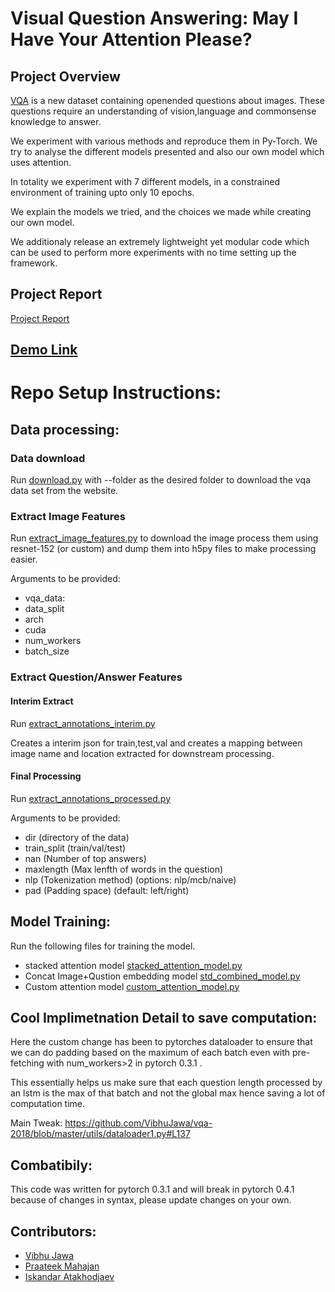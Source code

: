 # Visual Question Answering: May I Have Your Attention Please? 

## Project Overview

[VQA](http://visualqa.org) is a new dataset containing openended questions about images. 
These questions require an understanding of vision,language and commonsense knowledge to answer. 

We experiment with various methods and reproduce them in Py-Torch. We try to analyse the different models presented and also our own model which uses attention. 

In totality we experiment with 7 different models, in a constrained environment of training upto only 10 epochs. 

We explain the models we tried, and the choices we made while creating our own model. 

We additionaly release an extremely lightweight yet modular code which can be used to perform more experiments with no time setting up the framework.

## Project Report
[Project Report](VQA.pdf)

## [Demo Link](http://34.239.173.78:5000/process_vqa?filename=fullsizeoutput_2.jpeg&question=who+is+in+the+photo)


# Repo Setup Instructions:


## Data processing:
### Data download
Run [download.py](data/download.py) with --folder as the desired folder to download the vqa data set from the website.

### Extract Image Features 
Run [extract_image_features.py](extract_image_features.py) to download the image process them using resnet-152 (or custom) and dump them into h5py files to make processing easier.

Arguments to be provided:
* vqa_data: 
* data_split
* arch 
* cuda
* num_workers
* batch_size

### Extract Question/Answer Features 

#### Interim Extract 
Run [extract_annotations_interim.py](extract_annotations_interim.py)

Creates a interim json for train,test,val and creates a mapping between image name and location extracted for downstream processing.

#### Final Processing
Run [extract_annotations_processed.py](extract_annotations_processed.py)

Arguments to be provided:
* dir (directory of the data)
* train_split (train/val/test)
* nan (Number of top answers)
* maxlength (Max lenfth of words in the question)
* nlp (Tokenization method) (options: nlp/mcb/naive)
* pad (Padding space) (default: left/right)

## Model Training:
Run the following files for training the model.
* stacked attention model [stacked_attention_model.py](stacked_attention_model.py)
* Concat Image+Qustion embedding model [std_combined_model.py](std_combined_model.py)
* Custom attention model [custom_attention_model.py](custom_attention_model.py)

## Cool Implimetnation Detail to save computation:
Here the custom change has been to pytorches dataloader to ensure that we can do padding based on the maximum of each batch even with pre-fetching with num_workers>2 in pytorch 0.3.1 . 

This essentially helps us make sure that each question length processed by an lstm is the max of that batch and not the global max hence saving a lot of computation time. 

Main Tweak: https://github.com/VibhuJawa/vqa-2018/blob/master/utils/dataloader1.py#L137

## Combatibily:
This code was written for pytorch 0.3.1 and will break in pytorch 0.4.1 because of changes in syntax, please update changes on your own.


## Contributors:
* [Vibhu Jawa](http://github.com/vibhujawa)
* [Praateek Mahajan](http://prtk.in)
* [Iskandar Atakhodjaev](https://github.com/atah1991)
